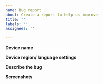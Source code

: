 ```yaml
---
name: Bug report
about: Create a report to help us improve
title: ''
labels: ''
assignees: ''

---
```


**Device name**



**Device region/ language settings**



**Describe the bug**



**Screenshots**
